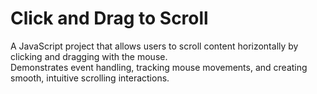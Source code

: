# Click and Drag to Scroll

A JavaScript project that allows users to scroll content horizontally by clicking and dragging with the mouse.  
Demonstrates event handling, tracking mouse movements, and creating smooth, intuitive scrolling interactions.
